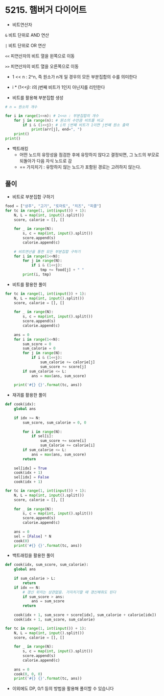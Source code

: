 # 5215. 햄버거 다이어트



- 비트연산자

`&` 비트 단위로 AND 연산

`|` 비트 단위로 OR 연산

`<<` 피연산자의 비트 열을 왼쪽으로 이동

`>>` 피연산자의 비트 열을 오른쪽으로 이동



- 1 << n : 2^n, 즉 원소가 n개 일 경우의 모든 부분집합의 수를 의미한다
- i * (1<<j): i의 j번째 비트가 1인지 아닌지를 리턴한다



- 비트를 활용해 부분집합 생성

```python
# n = 원소의 개수

for i in range(1<<n): # 1<<n : 부분집합의 개수
    for j in range(n): # 원소의 수만큼 비트를 비교
        if i & (1<<j): # i의 j번째 비트가 1이면 j번째 원소 출력
            print(arr[j], end=", ")
    print()
print()
```





- 백트래킹
  - 어떤 노드의 유망성을 점검한 후에 유망하지 않다고 결정되면, 그 노드의 부모로 되돌아가 다음 자식 노드로 감
  - == 가지치기 : 유망하지 않는 노드가 포함된 경로는 고려하지 않는다.



## 풀이

- 비트로 부분집합 구하기

```python
food = ["상추", "고기", "토마토", "치즈", "피클"]
for tc in range(1, int(input()) + 1):
    N, L = map(int, input().split())
    score, calorie = [], []
    
    for _ in range(N):
        s, c = map(int, input().split())
        score.append(s)
        calorie.append(c)
        
    # 비트연산을 통한 모든 부분집합 구하기
    for i in range(1<<N):
    	for j in range(N):
            if i & (1<<j):
                tmp += food[j] + " "
        print(i, tmp)
```



- 비트를 활용한 풀이

```python
for tc in range(1, int(input()) + 1):
    N, L = map(int, input().split())
    score, calorie = [], []
    
    for _ in range(N):
        s, c = map(int, input().split())
        score.append(s)
        calorie.append(c)
        
    ans = 0
    for i in range(1<<N):
        sum_score = 0
        sum_calorie = 0
    	for j in range(N):
            if i & (1<<j):
                sum_calorie += calorie[j]
                sum_score += score[j]
        if sum_calorie <= L:
            ans = max(ans, sum_score)
            
    print('#{} {}'.format(tc, ans))
```



- 재귀를 활용한 풀이

```python
def cook(idx):
    global ans
    
    if idx >= N:
        sum_score, sum_calorie = 0, 0
        
        for i in range(N):
            if sel[i]:
                sum_score += score[i]
                sum_Calorie += calorie[i]
        if sum_calorie <= L:
            ans = max(ans, sum_score)
        return
    
    sel[idx] = True
    cook(idx + 1)
    sel[idx] = False
    cook(idx + 1)

for tc in range(1, int(input()) + 1):
    N, L = map(int, input().split())
    score, calorie = [], []
    
    for _ in range(N):
        s, c = map(int, input().split())
        score.append(s)
        calorie.append(c)
        
    ans = 0
    sel = [False] * N
    cook(0)
    print('#{} {}'.format(tc, ans))
```



- 백트래킹을 활용한 풀이

```python
def cook(idx, sum_score, sum_calorie):
    global ans
    
    if sum_calorie > L:
        return
    if idx == N:
        # 갱신 위치는 상관없음. 가지치기할 때 갱신해줘도 된다
        if sum_score > ans:
            ans = sum_score
        return 
    
    cook(idx + 1, sum_score + score[idx], sum_calorie + calorie[idx])
    cook(idx + 1, sum_score, sum_calorie)

for tc in range(1, int(input()) + 1):
    N, L = map(int, input().split())
    score, calorie = [], []
    
    for _ in range(N):
        s, c = map(int, input().split())
        score.append(s)
        calorie.append(c)
        
    ans = 0
    cook(0, 0, 0)
    print('#{} {}'.format(tc, ans))
```



- 이외에도 DP, 0/1 등의 방법을 활용해 풀이할 수 있습니다